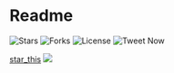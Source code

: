 # Readme

![Stars](https://img.shields.io/github/stars/kanitmann/hackathon_readme_template) ![Forks](https://img.shields.io/github/forks/kanitmann/hackathon_readme_template) ![License](https://img.shields.io/badge/license-SATA-blue) ![Tweet Now](https://img.shields.io/twitter/url?url=https%3A%2F%2Fgithub.com%2Fkanitmann%2Fhackathon_readme_template)

[star_this](https://ghbtns.com/github-btn.html?user=kanitmann&repo=hackathon_readme_template&type=star&count=true) <img src = "https://ghbtns.com/github-btn.html?user=kanitmann&repo=hackathon_readme_template&type=fork&count=true">